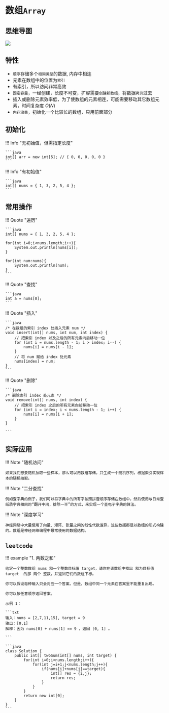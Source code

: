# 数组`Array`

## 思维导图

![](https://p.ipic.vip/v3xymp.png)

## 特性
- `顺序`存储多个`相同类型`的数据, 内存中相连
- 元素在数组中的位置为`索引`
- 有索引，所以访问非常高效
- `固定容量`，一经创建，长度不可变，扩容需要`创建新数组`，将数据`拷贝`过去
- 插入或删除元素效率低，为了使数组的元素相连，可能需要移动其它数组元素，时间复杂度 $O(N)$
- `内存浪费`，初始化一个比较长的数组，只用前面部分

## 初始化

!!! Info "无初始值，但需指定长度"

    ```java
    int[] arr = new int[5]; // { 0, 0, 0, 0, 0 }
    ```
!!! Info "有初始值"

    ```java
    int[] nums = { 1, 3, 2, 5, 4 };
    ```

## 常用操作

!!! Quote "遍历"

    ```java
    int[] nums = { 1, 3, 2, 5, 4 };

    for(int i=0;i<nums.length;i++){
        System.out.println(nums[i]);
    }

    for(int num:nums){
        System.out.println(num);
    }
    ```

!!! Quote "查找"

    ```java
    int a = nums[0];
    ```

!!! Quote "插入"

    ```java
    /* 在数组的索引 index 处插入元素 num */
    void insert(int[] nums, int num, int index) {
        // 把索引 index 以及之后的所有元素向后移动一位
        for (int i = nums.length - 1; i > index; i--) {
            nums[i] = nums[i - 1];
        }
        // 将 num 赋给 index 处元素
        nums[index] = num;
    }
    ```
!!! Quote "删除"

    ```java
    /* 删除索引 index 处元素 */
    void remove(int[] nums, int index) {
        // 把索引 index 之后的所有元素向前移动一位
        for (int i = index; i < nums.length - 1; i++) {
            nums[i] = nums[i + 1];
        }
    }

    ```

## 实际应用

!!! Note "随机访问"

    如果我们想要随机抽取一些样本，那么可以用数组存储，并生成一个随机序列，根据索引实现样本的随机抽取。

!!! Note "二分查找"

    例如查字典的例子，我们可以将字典中的所有字按照拼音顺序存储在数组中，然后使用与日常查纸质字典相同的“翻开中间，排除一半”的方式，来实现一个查电子字典的算法。

!!! Note "深度学习"

    神经网络中大量使用了向量、矩阵、张量之间的线性代数运算，这些数据都是以数组的形式构建的。数组是神经网络编程中最常使用的数据结构。

## `leetcode`

!!! example "1. 两数之和"

    给定一个整数数组 nums 和一个整数目标值 target，请你在该数组中找出 和为目标值 target  的那 两个 整数，并返回它们的数组下标。

    你可以假设每种输入只会对应一个答案。但是，数组中同一个元素在答案里不能重复出现。

    你可以按任意顺序返回答案。

    示例 1：

    ```txt
    输入：nums = [2,7,11,15], target = 9
    输出：[0,1]
    解释：因为 nums[0] + nums[1] == 9 ，返回 [0, 1] 。

    ```

    ```java
    class Solution {
        public int[] twoSum(int[] nums, int target) {
            for(int i=0;i<nums.length;i++){
                for(int j=i+1;j<nums.length;j++){
                    if(nums[i]+nums[j]==target){
                        int[] res = {i,j};
                        return res;
                    }
                }
            }
            return new int[0];
        }
    }
    ```